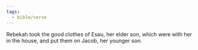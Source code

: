 ```yaml
---
tags:
  - bible/verse
---
```

Rebekah took the good clothes of Esau, her elder son, which were with her in the house, and put them on Jacob, her younger son.